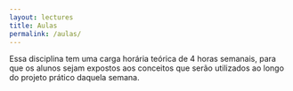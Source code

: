 ```yaml
---
layout: lectures
title: Aulas
permalink: /aulas/
---
```

Essa disciplina tem uma carga horária teórica de 4 horas semanais, para que os alunos sejam expostos aos conceitos que serão 
utilizados ao longo do projeto prático daquela semana.